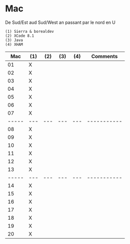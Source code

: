 # Mac

De Sud/Est aud Sud/West an passant par le nord en U

```
(1) Sierra & borealdev
(2) XCode 8.1
(3) Java
(4) XHAM
```

| Mac |(1)|(2)|(3)|(4)|  Comments |
|-----|---|---|---|---|-----------|  
|  01 | X |   |   |   |           |    
|  02 | X |   |   |   |           |    
|  03 | X |   |   |   |           |    
|  04 | X |   |   |   |           |    
|  05 | X |   |   |   |           |    
|  06 | X |   |   |   |           |    
|  07 | X |   |   |   |           |    
|-----|---|---|---|---|-----------|    
|  08 | X |   |   |   |           |    
|  09 | X |   |   |   |           |    
|  10 | X |   |   |   |           |    
|  11 | X |   |   |   |           |    
|  12 | X |   |   |   |           |    
|  13 | X |   |   |   |           |    
|-----|---|---|---|---|-----------|    
|  14 | X |   |   |   |           |    
|  15 | X |   |   |   |           |    
|  16 | X |   |   |   |           |    
|  17 | X |   |   |   |           |    
|  18 | X |   |   |   |           |    
|  19 | X |   |   |   |           |    
|  20 | X |   |   |   |           |    


